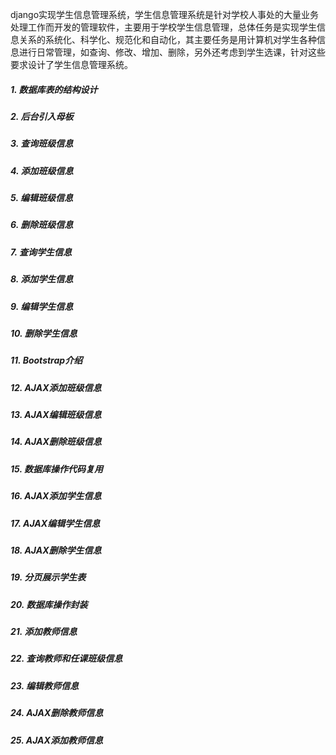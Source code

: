 django实现学生信息管理系统，学生信息管理系统是针对学校人事处的大量业务处理工作而开发的管理软件，主要用于学校学生信息管理，总体任务是实现学生信息关系的系统化、科学化、规范化和自动化，其主要任务是用计算机对学生各种信息进行日常管理，如查询、修改、增加、删除，另外还考虑到学生选课，针对这些要求设计了学生信息管理系统。
##### 1. 数据库表的结构设计
##### 2. 后台引入母板
##### 3. 查询班级信息
##### 4. 添加班级信息
##### 5. 编辑班级信息
##### 6. 删除班级信息
##### 7. 查询学生信息
##### 8. 添加学生信息
##### 9. 编辑学生信息
##### 10. 删除学生信息
##### 11. Bootstrap介绍
##### 12. AJAX添加班级信息
##### 13. AJAX编辑班级信息
##### 14. AJAX删除班级信息
##### 15. 数据库操作代码复用
##### 16. AJAX添加学生信息
##### 17. AJAX编辑学生信息
##### 18. AJAX删除学生信息
##### 19. 分页展示学生表
##### 20. 数据库操作封装
##### 21. 添加教师信息
##### 22. 查询教师和任课班级信息
##### 23. 编辑教师信息
##### 24. AJAX删除教师信息
##### 25. AJAX添加教师信息
